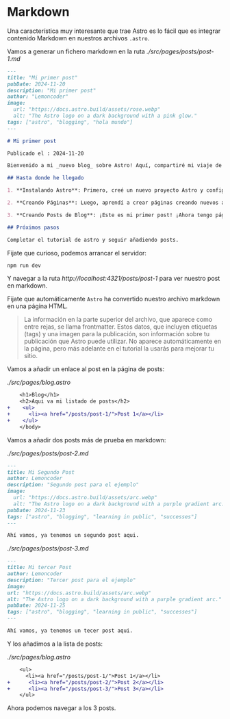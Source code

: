 # Markdown

Una característica muy interesante que trae Astro es lo fácil que es integrar contenido Markdown en nuestros archivos `.astro`.

Vamos a generar un fichero markdown en la ruta _./src/pages/posts/post-1.md_

```markdown
---
title: "Mi primer post"
pubDate: 2024-11-20
description: "Mi primer post"
author: "Lemoncoder"
image:
  url: "https://docs.astro.build/assets/rose.webp"
  alt: "The Astro logo on a dark background with a pink glow."
tags: ["astro", "blogging", "hola mundo"]
---

# Mi primer post

Publicado el : 2024-11-20

Bienvenido a mi _nuevo blog_ sobre Astro! Aquí, compartiré mi viaje de aprendizaje mientras construyo un nuevo sitio web.

## Hasta donde he llegado

1. **Instalando Astro**: Primero, creé un nuevo proyecto Astro y configuré mis cuentas en línea.

2. **Creando Páginas**: Luego, aprendí a crear páginas creando nuevos archivos `.astro` y colocándolos en la carpeta `src/pages/`.

3. **Creando Posts de Blog**: ¡Este es mi primer post! ¡Ahora tengo páginas Astro y posts en Markdown!

## Próximos pasos

Completar el tutorial de astro y seguir añadiendo posts.
```

Fijate que curioso, podemos arrancar el servidor:

```bash
npm run dev
```

Y navegar a la ruta _http://localhost:4321/posts/post-1_ para ver nuestro post en markdown.

Fijate que automáticamente `Astro` ha convertido nuestro archivo markdown en una página HTML.

> La información en la parte superior del archivo, que aparece como entre rejas, se llama frontmatter. Estos datos, que incluyen etiquetas (tags) y una imagen para la publicación, son información sobre tu publicación que Astro puede utilizar. No aparece automáticamente en la página, pero más adelante en el tutorial la usarás para mejorar tu sitio.

Vamos a añadir un enlace al post en la página de posts:

_./src/pages/blog.astro_

```diff
    <h1>Blog</h1>
    <h2>Aqui va mi listado de posts</h2>
+    <ul>
+      <li><a href="/posts/post-1/">Post 1</a></li>
+    </ul>
    </body>
```

Vamos a añadir dos posts más de prueba en markdown:

_./src/pages/posts/post-2.md_

```markdown
---
title: Mi Segundo Post
author: Lemoncoder
description: "Segundo post para el ejemplo"
image:
  url: "https://docs.astro.build/assets/arc.webp"
  alt: "The Astro logo on a dark background with a purple gradient arc."
pubDate: 2024-11-23
tags: ["astro", "blogging", "learning in public", "successes"]
---

Ahí vamos, ya tenemos un segundo post aqui.
```

_./src/pages/posts/post-3.md_

```markdown
---
title: Mi tercer Post
author: Lemoncoder
description: "Tercer post para el ejemplo"
image:
url: "https://docs.astro.build/assets/arc.webp"
alt: "The Astro logo on a dark background with a purple gradient arc."
pubDate: 2024-11-25
tags: ["astro", "blogging", "learning in public", "successes"]
---

Ahí vamos, ya tenemos un tecer post aqui.
```

Y los añadimos a la lista de posts:

_./src/pages/blog.astro_

```diff
    <ul>
      <li><a href="/posts/post-1/">Post 1</a></li>
+      <li><a href="/posts/post-2/">Post 2</a></li>
+      <li><a href="/posts/post-3/">Post 3</a></li>
    </ul>
```

Ahora podemos navegar a los 3 posts.

